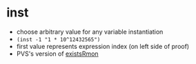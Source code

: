 inst
====
- choose arbitrary value for any variable instantiation
- `(inst -1 "1 * 10^12432565")`
- first value represents expression index (on left side of proof)
- PVS's version of [existsRmon](https://github.com/n-crespo/NASA-2023/blob/master/pages/existsRmon.md)
